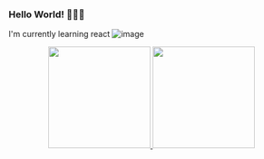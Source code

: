 ### Hello World! 👾👾👻
I'm currently learning react ![image](https://user-images.githubusercontent.com/55161971/231309333-a1d0d535-6935-4cfa-9411-f7ff5ffc50aa.png)


<!--
**GabrielEduardoBrambilla/GabrielEduardoBrambilla** is a ✨ _special_ ✨ repository because its `README.md` (this file) appears on your GitHub profile.
Here are some ideas to get you started:
- 🔭 I’m currently working on ...
- 🌱 I’m currently learning ...
- 💬 Ask me about ...
- 📫 How to reach me: ...
- ⚡ Fun fact: ...
-->
<div align="center">
  <a href="https://github.com/GabrielEduardoBrambilla">
  <img height="180em" src="https://github-readme-stats.vercel.app/api?username=GabrielEduardoBrambilla&show_icons=true&theme=radical&include_all_commits=true&count_private=true"/>
  <img height="180em" src="https://github-readme-stats.vercel.app/api/top-langs/?username=GabrielEduardoBrambilla&layout=compact&langs_count=7&theme=radical"/>
</div>

  

